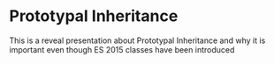# Prototypal Inheritance
This is a reveal presentation about Prototypal Inheritance and why it is important even though ES 2015 classes have been introduced
